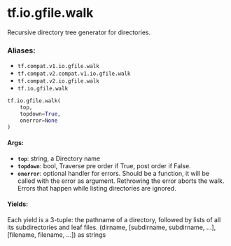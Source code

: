 <div itemscope itemtype="http://developers.google.com/ReferenceObject">
<meta itemprop="name" content="tf.io.gfile.walk" />
<meta itemprop="path" content="Stable" />
</div>

# tf.io.gfile.walk

Recursive directory tree generator for directories.

### Aliases:

* `tf.compat.v1.io.gfile.walk`
* `tf.compat.v2.compat.v1.io.gfile.walk`
* `tf.compat.v2.io.gfile.walk`
* `tf.io.gfile.walk`

``` python
tf.io.gfile.walk(
    top,
    topdown=True,
    onerror=None
)
```

<!-- Placeholder for "Used in" -->


#### Args:


* <b>`top`</b>: string, a Directory name
* <b>`topdown`</b>: bool, Traverse pre order if True, post order if False.
* <b>`onerror`</b>: optional handler for errors. Should be a function, it will be
  called with the error as argument. Rethrowing the error aborts the walk.
  Errors that happen while listing directories are ignored.


#### Yields:

Each yield is a 3-tuple:  the pathname of a directory, followed by lists of
all its subdirectories and leaf files.
(dirname, [subdirname, subdirname, ...], [filename, filename, ...])
as strings
